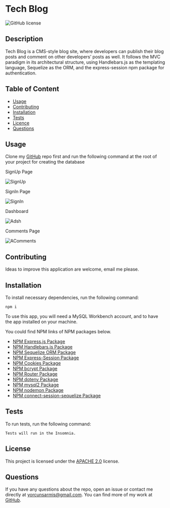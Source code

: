  # **Tech Blog**

  ![GitHub license](https://img.shields.io/badge/license-APACHE2.0-blue.svg)
  
  ## Description 
  
  Tech Blog is a CMS-style blog site, where developers can publish their blog posts and comment on other developers’ posts as well. It follows the MVC paradigm in its architectural structure, using Handlebars.js as the templating language, Sequelize as the ORM, and the express-session npm package for authentication. 

  ## Table of Content

  * [Usage](#usage)
  * [Contributing](#contributing)
  * [Installation](#installation)
  * [Tests](#tests)
  * [Licence](#license)
  * [Questions](#questions)

  ## Usage

  Clone my [GitHub](https://github.com/orcunSarmis/Tech_Blog) repo first and run the following command at the root of your project for creating the database
  
  SignUp Page
  
  ![SignUp](https://user-images.githubusercontent.com/79064464/175036409-7df08f92-5753-4ed6-a448-d415a8208572.png)
  
  SignIn Page
  
  ![SignIn](https://user-images.githubusercontent.com/79064464/175036574-06b3ce86-aee6-45e8-922a-2b879c890f87.png)
  
  Dashboard 
  
  ![Adsh](https://user-images.githubusercontent.com/79064464/175036764-d59916dd-6c2a-407a-b03e-f3a9794b4a85.png)
 
  Comments Page
  
  ![AComments](https://user-images.githubusercontent.com/79064464/175036964-15de3ec1-0d37-4679-bef6-20fba122b177.png)


  ## Contributing

  Ideas to improve this application are welcome, email me please.

  ## Installation

  To install necessary dependencies, run the following command:
  ```
  npm i
  ```
  To use this app, you will need a MySQL Workbench account, and to have the app installed on your machine.

  You could find NPM links of NPM packages below.

  * [NPM Express.js Package](https://www.npmjs.com/package/express)
  * [NPM Handlebars.js Package](https://www.npmjs.com/package/handlebars)
  * [NPM Sequelize ORM Package](https://www.npmjs.com/package/sequelize)
  * [NPM Express-Session Package](https://www.npmjs.com/package/express-session)
  * [NPM Cookies Package](https://www.npmjs.com/package/cookies)
  * [NPM bcrypt Package](https://www.npmjs.com/package/bcrypt)
  * [NPM Router Package](https://www.npmjs.com/package/router)
  * [NPM dotenv Package](https://www.npmjs.com/package/dotenv)
  * [NPM mysql2 Package](https://www.npmjs.com/package/mysql2)
  * [NPM nodemon Package](https://www.npmjs.com/package/nodemon)
  * [NPM connect-session-sequelize Package](https://www.npmjs.com/package/connect-session-sequelize?activeTab=versions)
  
  ## Tests

  To run tests, run the following command:
  ```
  Tests will run in the Insomnia.
  ```
  ## License

   This project is licensed under the [APACHE 2.0](https://www.apache.org/licenses/LICENSE-2.0) license. 

  ## Questions

  If you have any questions about the repo, open an issue or contact me directly at yorcunsarmis@gmail.com. You can find more of my work at [GitHub](https://github.com/orcunSarmis/).
